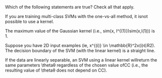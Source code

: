 Which of the following statements are true? Check all that apply.

If you are training multi-class SVMs with the one-vs-all method, it isnot possible to use a kernel.

The maximum value of the Gaussian kernel (i.e., sim(x, l^{(1)})sim(x,l(1))) is 1.

Suppose you have 2D input examples (ie, x^{(i)} \in \mathbb{R}^2x(i)∈R2). The decision boundary of the SVM (with the linear kernel) is a straight line.

If the data are linearly separable, an SVM using a linear kernel willreturn the same parameters \thetaθ regardless of the chosen value ofCC (i.e., the resulting value of \thetaθ does not depend on CC).



